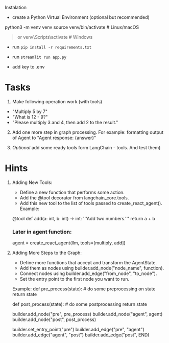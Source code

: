 
Instalation

- create a Python Virtual Environment (optional but recommended)

python3 -m venv venv
source venv/bin/activate  # Linux/macOS
> or
venv\Scripts\activate     # Windows

- run `pip install -r requirements.txt`

- run `streamlit run app.py`

- add key to .env

# Tasks 
1. Make following operation work (with tools)
- "Multiply 5 by 7" 
- "What is 12 - 9?" 
- "Please multiply 3 and 4, then add 2 to the result."

2. Add one more step in graph processing. For example: formatting output of Agent to "Agent response: {answer}"

3. *Optional* add some ready tools form LangChain - tools. And test them)



# Hints

1. Adding New Tools:
   - Define a new function that performs some action.
   - Add the @tool decorator from langchain_core.tools.
   - Add this new tool to the list of tools passed to create_react_agent().
   Example:

   @tool
   def add(a: int, b: int) -> int:
       '''Add two numbers.'''
       return a + b
   
   ### Later in agent function:
   agent = create_react_agent(llm, tools=[multiply, add])

2. Adding More Steps to the Graph:
   - Define more functions that accept and transform the AgentState.
   - Add them as nodes using builder.add_node("node_name", function).
   - Connect nodes using builder.add_edge("from_node", "to_node").
   - Set the entry point to the first node you want to run.
   
   Example:
   def pre_process(state):
       # do some preprocessing on state
       return state

   def post_process(state):
       # do some postprocessing
       return state

   builder.add_node("pre", pre_process)
   builder.add_node("agent", agent)
   builder.add_node("post", post_process)

   builder.set_entry_point("pre")
   builder.add_edge("pre", "agent")
   builder.add_edge("agent", "post")
   builder.add_edge("post", END)
